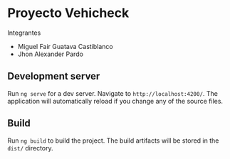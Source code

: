 # Proyecto Vehicheck

Integrantes
- Miguel Fair Guatava Castiblanco
- Jhon Alexander Pardo




## Development server

Run `ng serve` for a dev server. Navigate to `http://localhost:4200/`. The application will automatically reload if you change any of the source files.


## Build

Run `ng build` to build the project. The build artifacts will be stored in the `dist/` directory.

